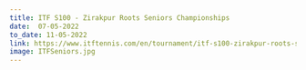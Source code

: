 ```yaml
---
title: ITF S100 - Zirakpur Roots Seniors Championships
date:  07-05-2022  
to_date: 11-05-2022
link: https://www.itftennis.com/en/tournament/itf-s100-zirakpur-roots-seniors-championships/ind/2022/s-s100-ind-07a-2022/
image: ITFSeniors.jpg
---
```


